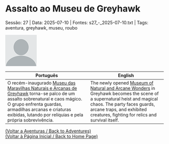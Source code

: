 
# Assalto ao Museu de Greyhawk

Sessão: 27 | Data: 2025-07-10 | Fontes: s27_-_2025-07-10.txt | Tags: aventura, greyhawk, museu, roubo

![Assalto ao Museu de Greyhawk](blank.png)

| Português | English |
|-----------|---------|
| O recém-inaugurado [Museu das Maravilhas Naturais e Arcanas de Greyhawk](museu_das_maravilhas_naturais_e_arcanas_de_greyhawk.md) torna-se palco de um assalto sobrenatural e caos mágico. O grupo enfrenta guardas, armadilhas arcanas e criaturas exibidas, lutando por relíquias e pela própria sobrevivência. | The newly opened [Museum of Natural and Arcane Wonders](museu_das_maravilhas_naturais_e_arcanas_de_greyhawk.md) in Greyhawk becomes the scene of a supernatural heist and magical chaos. The party faces guards, arcane traps, and exhibited creatures, fighting for relics and survival itself. |

[(Voltar a Aventuras / Back to Adventures)](dm/summary/aventuras.md)  
[(Voltar à Página Inicial / Back to Home Page)](home.md)




















